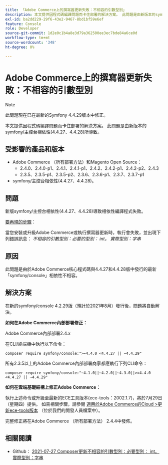 ```yaml
---
title: 「Adobe Commerce上的撰寫器更新失敗：不相容的引數型別」
description: 本文提供因程式碼編譯問題而卡住部署的解決方案。 此問題是由新版本的symfony/主控台相依性(4.4.27、4.4.28)所導致。
exl-id: ba2dd229-29f6-43e2-9467-8bd1bf59e6ef
feature: Console
role: Developer
source-git-commit: 1d2e0c1b4a8e3d79a362500ee3ec7bde84a6ce0d
workflow-type: tm+mt
source-wordcount: '348'
ht-degree: 0%

---
```


# Adobe Commerce上的撰寫器更新失敗：不相容的引數型別

>[!NOTE]
>
>此問題現在已在最新的Symfony 4.4.29版本中修正。

本文提供因程式碼編譯問題而卡住部署的解決方案。 此問題是由新版本的symfony/主控台相依性(4.4.27、4.4.28)所導致。

## 受影響的產品和版本

* Adobe Commerce （所有部署方法）和Magento Open Source：
   * 2.4.0、2.4.0-p1、2.4.1、2.4.1-p1、2.4.2、2.4.2-p1、2.4.2-p2、2.4.3
   * 2.3.5、2.3.5-p1、2.3.5-p2、2.3.6、2.3.6-p1、2.3.7、2.3.7-p1
* symfony/主控台相依性(4.4.27、4.4.28)。

## 問題

新版symfony/主控台相依性(4.4.27、4.4.28)導致相依性編譯程式失敗。

<u>要再現的步驟</u>：

當您安裝或升級Adobe Commerce或執行撰寫器更新時，執行會失敗，並出現下列錯誤訊息：
*不相容的引數型別：必要的型別： int。 實際型別：字串*

## 原因

此問題是由於Adobe Commerce核心程式碼與4.4.27和4.4.28版中發行的最新「symfony/console」相依性不相容。

## 解決方案

在新的symfony/console 4.2.29版（預計於2021年8月）發行後，問題將自動解決。

**如何在Adobe Commerce內部部署修正：**

Adobe Commerce內部部署2.4.x

在CLI/終端機中執行以下命令：

``composer require symfony/console:">=4.4.0 <4.4.27 || ~4.4.29"``

所有2.3.5以上的Adobe Commerce內部部署商家都應執行下列CLI命令：

``composer require symfony/console:"~4.1.0||~4.2.0||~4.3.0||>=4.4.0 <4.4.27 || ~4.4.29"``

**如何在雲端基礎結構上修正Adobe Commerce：**

執行上述命令或升級至最新的ECE工具版本(ece-tools：2002.1.7)，將於7月29日（星期四）提供。 如需相關步驟，請參閱 [適用於Adobe Commerce的Cloud >更新ece-tools版本](https://devdocs.magento.com/cloud/project/ece-tools-update.html) （位於我們的開發人員檔案中）。

完整修正將在Adobe Commerce （所有部署方法） 2.4.4中發佈。

## 相關閱讀

* Github： [2021-07-27 Composer更新不相容的引數型別：必要型別： int。 實際型別：字串](https://github.com/magento/magento2/issues/33595)

